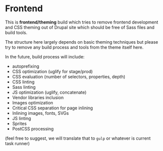 # Frontend

This is **frontend/theming** build which tries to remove frontend development and CSS theming out of Drupal site which should be free of Sass files and build tools.

The structure here largely depends on basic theming techniques but please try to remove any build process and tools from the theme itself here.

In the future, build process will include:

- autoprefixing
- CSS optimization (uglify for stage/prod)
- CSS evaluation (number of selectors, properties, depth)
- CSS linting
- Sass linting
- JS optimization (uglify, concatenate)
- Vendor libraries inclusion
- Images optimization
- Critical CSS separation for page inlining
- Inlining images, fonts, SVGs
- JS linting
- Sprites
- PostCSS processing

(feel free to suggest, we will translate that to `gulp` or whatever is current task runner)

